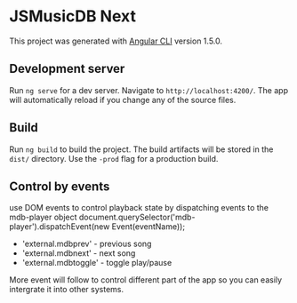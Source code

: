 # JSMusicDB Next

This project was generated with [Angular CLI](https://github.com/angular/angular-cli) version 1.5.0.

## Development server

Run `ng serve` for a dev server. Navigate to `http://localhost:4200/`. The app will automatically reload if you change any of the source files.

## Build

Run `ng build` to build the project. The build artifacts will be stored in the `dist/` directory. Use the `-prod` flag for a production build.

## Control by events
use DOM events to control playback state by dispatching events to the mdb-player object
    document.querySelector('mdb-player').dispatchEvent(new Event(eventName));

- 'external.mdbprev' - previous song
- 'external.mdbnext' - next song
- 'external.mdbtoggle' - toggle play/pause

More event will follow to control different part of the app so you can easily intergrate it into other systems.